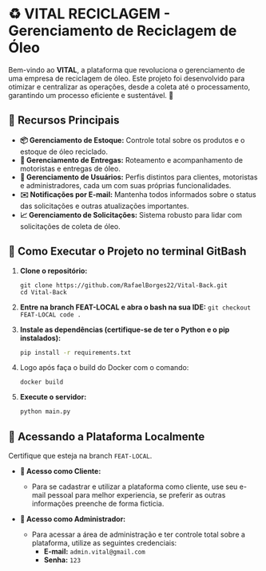 # ♻️ VITAL RECICLAGEM - Gerenciamento de Reciclagem de Óleo

Bem-vindo ao **VITAL**, a plataforma que revoluciona o gerenciamento de uma empresa de reciclagem de óleo. Este projeto foi desenvolvido para otimizar e centralizar as operações, desde a coleta até o processamento, garantindo um processo eficiente e sustentável. 🚀

## 🌟 Recursos Principais

- **📦 Gerenciamento de Estoque:** Controle total sobre os produtos e o estoque de óleo reciclado.
- **🚚 Gerenciamento de Entregas:** Roteamento e acompanhamento de motoristas e entregas de óleo.
- **👥 Gerenciamento de Usuários:** Perfis distintos para clientes, motoristas e administradores, cada um com suas próprias funcionalidades.
- **✉️ Notificações por E-mail:** Mantenha todos informados sobre o status das solicitações e outras atualizações importantes.
- **📈 Gerenciamento de Solicitações:** Sistema robusto para lidar com solicitações de coleta de óleo.

## 🚀 Como Executar o Projeto no terminal GitBash

1.  **Clone o repositório:**
    ```
    git clone https://github.com/RafaelBorges22/Vital-Back.git
    cd Vital-Back
    ```

 2.  **Entre na branch FEAT-LOCAL e abra o bash na sua IDE:**
    ```
    git checkout FEAT-LOCAL
    code .
    ```

4.  **Instale as dependências (certifique-se de ter o Python e o pip instalados):**
    ```bash
    pip install -r requirements.txt
    ```

5. Logo após faça o build do Docker com o comando:
   ```
   docker build
    ```

7.  **Execute o servidor:**
    ```bash
    python main.py
    ```

## 🔐 Acessando a Plataforma **Localmente**
Certifique que esteja na branch `FEAT-LOCAL`.

- **👥 Acesso como Cliente:**
  - Para se cadastrar e utilizar a plataforma como cliente, use seu e-mail pessoal para melhor experiencia, se preferir as outras informações preenche de forma ficticia.

- **👑 Acesso como Administrador:**
  - Para acessar a área de administração e ter controle total sobre a plataforma, utilize as seguintes credenciais:
    - **E-mail:** `admin.vital@gmail.com`
    - **Senha:** `123`

